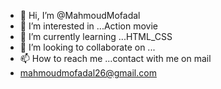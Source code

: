 - 👋 Hi, I’m @MahmoudMofadal
- 👀 I’m interested in ...Action movie
- 🌱 I’m currently learning ...HTML_CSS
- 💞️ I’m looking to collaborate on ...
- 📫 How to reach me ...contact with me on mail
- mahmoudmofadal26@gmail.com

<!---
MahmoudMofadal/MahmoudMofadal is a ✨ special ✨ repository because its `README.md` (this file) appears on your GitHub profile.
You can click the Preview link to take a look at your changes.
--->
